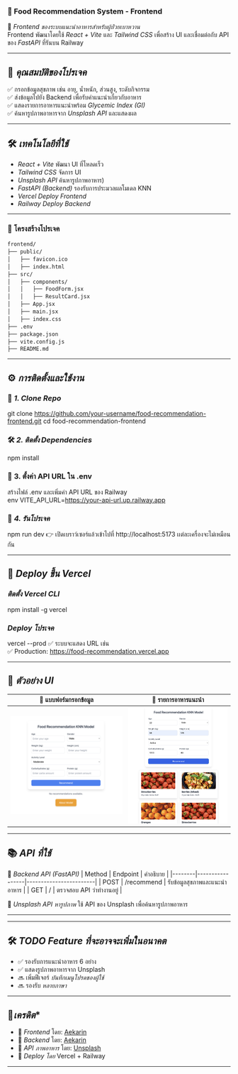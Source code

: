 ### 🥗 Food Recommendation System - Frontend

🚀 *Frontend ของระบบแนะนำอาหารสำหรับผู้ป่วยเบาหวาน*  
Frontend พัฒนาโดยใช้ *React + Vite* และ *Tailwind CSS* เพื่อสร้าง UI และเชื่อมต่อกับ API ของ *FastAPI* ที่รันบน Railway  

---

## 📌 *คุณสมบัติของโปรเจค*
✅ กรอกข้อมูลสุขภาพ เช่น อายุ, น้ำหนัก, ส่วนสูง, ระดับกิจกรรม  
✅ ส่งข้อมูลไปยัง Backend เพื่อรับคำแนะนำเกี่ยวกับอาหาร  
✅ แสดงรายการอาหารแนะนำพร้อม *Glycemic Index (GI)*  
✅ ค้นหารูปภาพอาหารจาก *Unsplash API* และแสดงผล  

---

## 🛠️ *เทคโนโลยีที่ใช้*
- *React + Vite* พัฒนา UI ที่โหลดเร็ว  
- *Tailwind CSS*  จัดการ UI   
- *Unsplash API* ค้นหารูปภาพอาหาร) 
- *FastAPI (Backend)* รองรับการประมวลผลโมเดล KNN  
- *Vercel Deploy Frontend*  
- *Railway Deploy Backend*  

---

### 📂 **โครงสร้างโปรเจค**
```sh
frontend/
├── public/
│   ├── favicon.ico
│   ├── index.html
├── src/
│   ├── components/
│   │   ├── FoodForm.jsx
│   │   ├── ResultCard.jsx
│   ├── App.jsx
│   ├── main.jsx
│   ├── index.css
├── .env
├── package.json
├── vite.config.js
├── README.md
```

---

## ⚙️ *การติดตั้งและใช้งาน*
### 🚀 *1. Clone Repo*
git clone https://github.com/your-username/food-recommendation-frontend.git
cd food-recommendation-frontend

### 🛠 *2. ติดตั้ง Dependencies*
npm install

### 🔑 **3. ตั้งค่า API URL ใน .env**
สร้างไฟล์ .env และเพิ่มค่า API URL ของ Railway  
env
VITE_API_URL=https://your-api-url.up.railway.app

### 🏃️ *4. รันโปรเจค*
npm run dev
👉 เปิดเบราว์เซอร์แล้วเข้าไปที่ http://localhost:5173 เเต่ละเครื่องจะไม่เหมือนกัน 

---

## 🚀 *Deploy ขึ้น Vercel*
### *ติดตั้ง Vercel CLI*
npm install -g vercel
### *Deploy โปรเจค*
vercel --prod
✅ ระบบจะแสดง URL เช่น  
✅ Production: https://food-recommendation.vercel.app

---

## 📸 *ตัวอย่าง UI*
| 📌 แบบฟอร์มกรอกข้อมูล | 📌 รายการอาหารแนะนำ |
|----------------------|----------------------|
| ![Form](./images/Home.png) | ![Recommendations](./images/Result.png) |

---

## 📚 *API ที่ใช้*
📌 *Backend API (FastAPI)*
| Method | Endpoint            | คำอธิบาย               |
|--------|-----------------|------------------------|
| POST | /recommend    | รับข้อมูลสุขภาพและแนะนำอาหาร |
| GET  | /             | ตรวจสอบ API ว่าทำงานอยู่ |

📌 *Unsplash API หารูปภาพ*
ใช้ API ของ Unsplash เพื่อค้นหารูปภาพอาหาร  

---


---

## 🛠️ *TODO Feature ที่จะอาจจะเพิ่มในอนาคต*
- ✅ รองรับการแนะนำอาหาร 6 อย่าง  
- ✅ แสดงรูปภาพอาหารจาก Unsplash  
- 🔜 เพิ่มฟีเจอร์ *บันทึกเมนูโปรดของผู้ใช้*  
- 🔜 รองรับ *หลายภาษา*  

---

## 🤝*เครดิต**
- 🐹 *Frontend* โดย: [Aekarin](https://github.com/AkkarinJB)  
- 🐺 *Backend* โดย: [Aekarin](https://github.com/AkkarinJB/Food-API.git)  
- 📸 *API ภาพอาหาร* โดย: [Unsplash](https://unsplash.com/)  
- 🏡 *Deploy โดย* Vercel + Railway  

---
